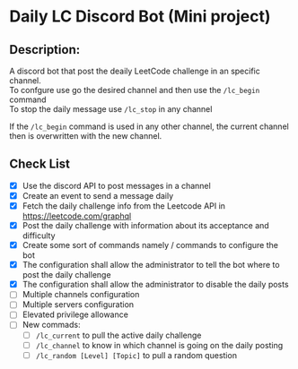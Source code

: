 # Daily LC Discord Bot (Mini project)
## Description:  
A discord bot that post the deaily LeetCode challenge in an specific channel.  
To confgure use go the desired channel and then use the `/lc_begin` command  
To stop the daily message use `/lc_stop` in any channel

If the `/lc_begin` command is used in any other channel, the current channel then is overwritten with the new channel.

## Check List
- [x] Use the discord API to post messages in a channel
- [x] Create an event to send a message daily
- [x] Fetch the daily challenge info from the Leetcode API in https://leetcode.com/graphql
- [x] Post the daily challenge with information about its acceptance and difficulty
- [x] Create some sort of commands namely / commands to configure the bot
- [x] The configuration shall allow the administrator to tell the bot where to post the daily challenge
- [x] The configuration shall allow the administrator to disable the daily posts
- [ ] Multiple channels configuration
- [ ] Multiple servers configuration
- [ ] Elevated privilege allowance
- [ ] New commads:
  - [ ] `/lc_current` to pull the active daily challenge
  - [ ] `/lc_channel` to know in which channel is going on the daily posting
  - [ ] `/lc_random [Level] [Topic]` to pull a random question